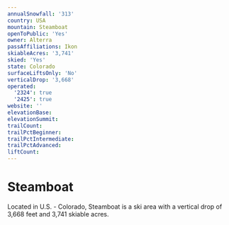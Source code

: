 ```yaml
---
annualSnowfall: '313'
country: USA
mountain: Steamboat
openToPublic: 'Yes'
owner: Alterra
passAffiliations: Ikon
skiableAcres: '3,741'
skied: 'Yes'
state: Colorado
surfaceLiftsOnly: 'No'
verticalDrop: '3,668'
operated:
  '2324': true
  '2425': true
website: ''
elevationBase:
elevationSummit:
trailCount:
trailPctBeginner:
trailPctIntermediate:
trailPctAdvanced:
liftCount:
---
```



# Steamboat

Located in U.S. - Colorado, Steamboat is a ski area with a vertical drop of 3,668 feet and 3,741 skiable acres.
